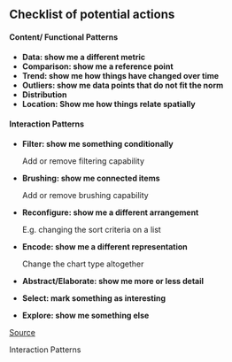 

## Checklist of potential actions

#### Content/ Functional Patterns

- **Data: show me a different metric**
- **Comparison: show me a reference point**
- **Trend: show me how things have changed over time**
- **Outliers: show me data points that do not fit the norm**
- **Distribution**
- **Location: Show me how things relate spatially**



#### Interaction Patterns

- **Filter: show me something conditionally**

  Add or remove filtering capability

- **Brushing: show me connected items**

  Add or remove brushing capability

- **Reconfigure: show me a different arrangement**

  E.g. changing the sort criteria on a list

- **Encode: show me a different representation**

  Change the chart type altogether

- **Abstract/Elaborate: show me more or less detail**

- **Select: mark something as interesting**

- **Explore: show me something else**

[Source](http://www.infovis-wiki.net/index.php?title=Visualization_Design_Patterns)



Interaction Patterns



